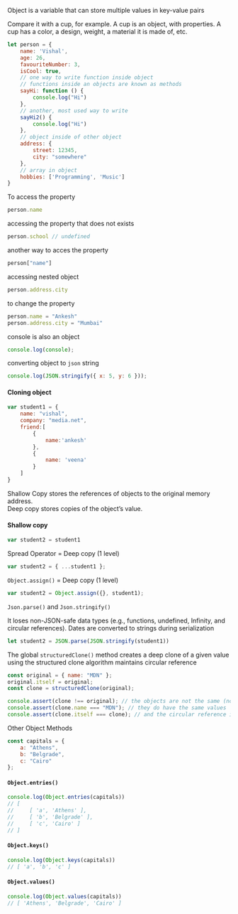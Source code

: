 Object is a variable that can store multiple values in key-value pairs

Compare it with a cup, for example. A cup is an object, with properties. A cup has a color, a design, weight, a material it is made of, etc.

```js
let person = {
    name: 'Vishal',
    age: 26,
    favouriteNumber: 3,
    isCool: true,
    // one way to write function inside object
    // functions inside an objects are known as methods
    sayHi: function () {
        console.log("Hi")
    },
    // another, most used way to write
    sayHi2() {
        console.log("Hi")
    },
    // object inside of other object
    address: {
        street: 12345,
        city: "somewhere"
    },
    // array in object
    hobbies: ['Programming', 'Music']
}
```

To access the property

```js
person.name
```

accessing the property that does not exists

```js
person.school // undefined
```

another way to acces the property

```js
person["name"]
```

accessing nested object

```js
person.address.city
```

to change the property

```js
person.name = "Ankesh"
person.address.city = "Mumbai"
```

console is also an object

```js
console.log(console);
```

converting object to `json` string

```js
console.log(JSON.stringify({ x: 5, y: 6 }));
```

#### Cloning object

```js
var student1 = {
    name: "vishal",
    company: "media.net",
    friend:[
        {
            name:'ankesh'
        },
        {
            name: 'veena'
        }
    ]
}
```

Shallow Copy stores the references of objects to the original memory address.   
Deep copy stores copies of the object’s value.

#### Shallow copy

```js
var student2 = student1
```

Spread Operator = Deep copy (1 level)

```js
var student2 = { ...student1 };
```

`Object.assign()` = Deep copy (1 level)

```js
var student2 = Object.assign({}, student1);
```

`Json.parse()` and `Json.stringify()`

It loses non-JSON-safe data types (e.g., functions, undefined, Infinity, and circular references).
Dates are converted to strings during serialization

```js
let student2 = JSON.parse(JSON.stringify(student1))
```

The global `structuredClone()` method creates a deep clone of a given value using the structured clone algorithm
maintains circular reference

```js
const original = { name: "MDN" };
original.itself = original;
const clone = structuredClone(original);

console.assert(clone !== original); // the objects are not the same (not same identity)
console.assert(clone.name === "MDN"); // they do have the same values
console.assert(clone.itself === clone); // and the circular reference is preserved
```

Other Object Methods

```js
const capitals = {
    a: "Athens",
    b: "Belgrade",
    c: "Cairo"
};
```

#### `Object.entries()`

```js
console.log(Object.entries(capitals))
// [
//     [ 'a', 'Athens' ],
//     [ 'b', 'Belgrade' ],
//     [ 'c', 'Cairo' ]
// ]
```
#### `Object.keys()`

```js
console.log(Object.keys(capitals))
// [ 'a', 'b', 'c' ]
```

#### `Object.values()`

```js
console.log(Object.values(capitals))
// [ 'Athens', 'Belgrade', 'Cairo' ]
```